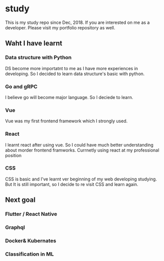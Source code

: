 # study

This is my study repo since Dec, 2018. If you are interested on me as a developer. Please visit my portfolio repository as well.

## Waht I have learnt

### Data structure with Python

DS become more importatnt to me as I have more experiences in developing. So I decided to learn data structure's basic with python.

### Go and gRPC

I believe go will become major language. So I deciede to learn.

### Vue

Vue was my first frontend framework which I strongly used.

### React

I learnt react after using vue. So I could have much better understanding about morder frontend framworks.
Currnetly using react at my professional position

### CSS

CSS is basic and I've learnt ver beginning of my web developing studying. But It is still important, so I decide to re visit CSS and learn again.

## Next goal

### Flutter / React Native
### Graphql
### Docker& Kubernates
### Classification in ML




